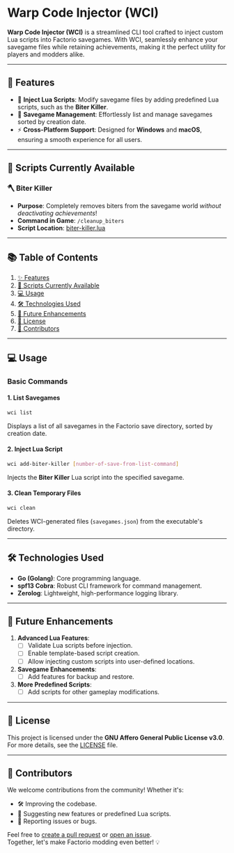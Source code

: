 # Warp Code Injector (WCI)

**Warp Code Injector (WCI)** is a streamlined CLI tool crafted to inject custom Lua scripts into Factorio savegames.
With WCI, seamlessly enhance your savegame files while retaining achievements, making it the perfect utility for players
and modders alike.

---

## 🚀 Features

- 🔄 **Inject Lua Scripts**: Modify savegame files by adding predefined Lua scripts, such as the **Biter Killer**.
- 📂 **Savegame Management**: Effortlessly list and manage savegames sorted by creation date.
- ⚡ **Cross-Platform Support**: Designed for **Windows** and **macOS**, ensuring a smooth experience for all users.

---

## 🌟 Scripts Currently Available

### **🪓 Biter Killer**

- **Purpose**: Completely removes biters from the savegame world *without deactivating achievements*!
- **Command in Game**: `/cleanup_biters`
- **Script Location**: [biter-killer.lua](embedded/lua-scripts/biter_killer.lua)

---

## 📚 Table of Contents

1. [✨ Features](#features)
2. [🌟 Scripts Currently Available](#scripts-currently-available)
3. [💻 Usage](#usage)
4. [🛠️ Technologies Used](#technologies-used)
5. [🚀 Future Enhancements](#future-enhancements)
6. [📜 License](#license)
7. [🤝 Contributors](#contributors)

---

## 💻 Usage

### **Basic Commands**

#### **1. List Savegames**

```bash
wci list
```

Displays a list of all savegames in the Factorio save directory, sorted by creation date.

#### **2. Inject Lua Script**

```bash
wci add-biter-killer [number-of-save-from-list-command]
```

Injects the **Biter Killer** Lua script into the specified savegame.

#### **3. Clean Temporary Files**

```bash
wci clean
```

Deletes WCI-generated files (`savegames.json`) from the executable's directory.

---

## 🛠️ Technologies Used

- **Go (Golang)**: Core programming language.
- **spf13 Cobra**: Robust CLI framework for command management.
- **Zerolog**: Lightweight, high-performance logging library.

---

## 🚀 Future Enhancements

1. **Advanced Lua Features**:
    - [ ] Validate Lua scripts before injection.
    - [ ] Enable template-based script creation.
    - [ ] Allow injecting custom scripts into user-defined locations.
2. **Savegame Enhancements**:
    - [ ] Add features for backup and restore.
3. **More Predefined Scripts**:
    - [ ] Add scripts for other gameplay modifications.

---

## 📜 License

This project is licensed under the **GNU Affero General Public License v3.0**.  
For more details, see the [LICENSE](LICENSE.md) file.

---

## 🤝 Contributors

We welcome contributions from the community! Whether it's:

- 🛠️ Improving the codebase.
- 📝 Suggesting new features or predefined Lua scripts.
- 🐛 Reporting issues or bugs.

Feel free to [create a pull request](https://github.com/KnightRider2070/Warp-Code-Injector/pulls)
or [open an issue](https://github.com/KnightRider2070/Warp-Code-Injector/issues).  
Together, let's make Factorio modding even better! 💡
